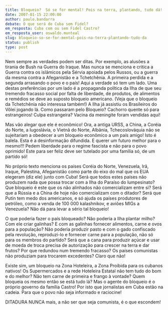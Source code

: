 ```yaml
---
title: Bloqueio?  Só se for mental! Pois na terra, plantando, tudo dá!
date: 2007-01-15 22:00:00
author: paulo.bandarra
debate: O que será de Cuba sem Fidel?
em_resposta: Cuba com ou sem Fidel Castro? 
em_resposta_user: oswaldo.munteal
slug: bloqueio-so-se-for-mental-pois-na-terra-plantando-tudo-da
status: publish 
type: post
---
```


Nem sempre as verdades podem ser ditas. Por exemplo, as alusões a tirania de Bush na Guerra do Iraque. Mas nunca se menciona e critica a Guerra contra os islâmicos pela Sérvia apoiada pelos Russos, ou a guerra da mesma contra a Afeganistão e a Tchetchênia. A primeira perdida e a segunda arrasando o povo e o país! Aqui a verdade só tem um lado. Uma destas preferências por um lado é a propaganda política da Ilha de que seu tremendo fracasso social por falta de liberdade, de produtos, de alimentos e remédios se deve ao suposto bloqueio americano. (Veja que o bloqueio da Tchetchênia não interessa também!) A Ilha já assistiu os Brasileiros do Vôlei jogando lá. Como passaram pelo Bloqueio? Cachorro quente só para estrangeiros! Culpa estrangeira? Vacina da meningite foram vendidas aqui!  

  

Mas vão alegar que ele é econômico! Ora, a antiga URSS, a China, a Coréia do Norte, a Iugoslávia, o Vietnã do Norte, Albânia, Tchecoslováquia não se sujeitariam a obedecer a um bloqueio econômico a um país amigo! Isto é balela. Esta é a desinformação difundida. E querer um futuro melhor para o mesmo!!! Pedem liberdade para o regime fascista e não para o povo oprimido! Este para ser feliz deve ser tutelado por uma família só, de um partido só!  

No próprio texto menciona os paises Coréia do Norte, Venezuela, Irã, Iraque, Palestina, Afeganistão como parte do eixo do mal que os EUA elegeram (diz ele) junto com Cuba! Será que todos estes países não produzem nada que possa trocar com a Ilha do Paraíso do lumpesinato? Que bloqueio é este que os não alinhados não comercializam entre si? Será que a Rússia e a China de hoje não comercializam com o ditador? Será que Putin tem medo dos americanos, e só ajuda os países produtores de petróleo, como a venda de 100 000 kalashnikov, e aviões MIGs a Venezuela? Não dá para levar a sério tal bloqueio!  

O que poderia fazer o país bloqueado? Não poderia a Ilha plantar milho? Com ele criar galinhas? E com as galinhas fornecer alimentos, carne e ovos para a população? Não poderia produzir pasto e com o gado confiscado pela revolução, reproduzi-lo e fornecer carne para a população, não só para os membros do partido? Será que a cana para produzir açúcar e usar de moeda de troca precisa de autorização para crescer na terra e dar frutos? Por que redundou num tremendo fracasso? Os países comunistas não produziam para trocarem excedentes? Claro que não!  

Existe sim, um bloqueio na Zona Hoteleira, a Zona Proibida para os cubanos nativos! Os Supermercados e a rede Hoteleira Estatal não tem tudo do bom e do melhor? Não tem carne de primeira e frango à vontade? Quem bloqueia os mesmo então se está tudo lá? Mas o agente do bloqueio é o próprio governo da família Castro! Por isto que jornalistas em Cuba estão na cadeia. Para que o povo não seja informado e raciocine!  

DITADURA NUNCA mais, a não ser que seja comunista, é o que escondem!
